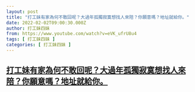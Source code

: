 ```yaml
---
layout: post
title: "打工妹有家為何不敢回呢？大過年孤獨寂寞想找人來陪？你願意嗎？地址就給你。"
date: 2022-02-02T09:00:30.000Z
author: 打工妹四妹
from: https://www.youtube.com/watch?v=eVK_ufrU8u4
tags: [ 打工妹四妹 ]
categories: [ 打工妹四妹 ]
---
```

<!--1643792430000-->
[打工妹有家為何不敢回呢？大過年孤獨寂寞想找人來陪？你願意嗎？地址就給你。](https://www.youtube.com/watch?v=eVK_ufrU8u4)
------

<div>

</div>
